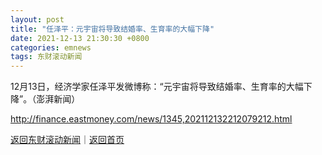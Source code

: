 ```yaml
---
layout: post
title: "任泽平：元宇宙将导致结婚率、生育率的大幅下降"
date: 2021-12-13 21:30:30 +0800
categories: emnews
tags: 东财滚动新闻
---
```


12月13日，经济学家任泽平发微博称：“元宇宙将导致结婚率、生育率的大幅下降”。（澎湃新闻）

<http://finance.eastmoney.com/news/1345,202112132212079212.html>

[返回东财滚动新闻](//finews.withounder.com/emnews/)｜[返回首页](//finews.withounder.com/)